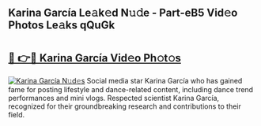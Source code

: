## Karina García Le𝚊k𝚎d N𝚞𝚍e - Part-eB5 Vid𝚎o Photos Le𝚊ks qQuGk

# <h2><a href="http://fbe66h.evod.top/?m=Karina+Garc%c3%ada">🔗 👉🔴 Karina García Vid𝚎o Ph𝚘t𝚘s</a></h2>

[![Karina García N𝚞d𝚎s](https://i.imgur.com/8V9OHl7.gif)](http://fbe66h.evod.top/?m=Karina+Garc%c3%ada)
Social media star Karina García who has gained fame for posting lifestyle and dance-related content, including dance trend performances and mini vlogs. Respected scientist Karina García, recognized for their groundbreaking research and contributions to their field. 
